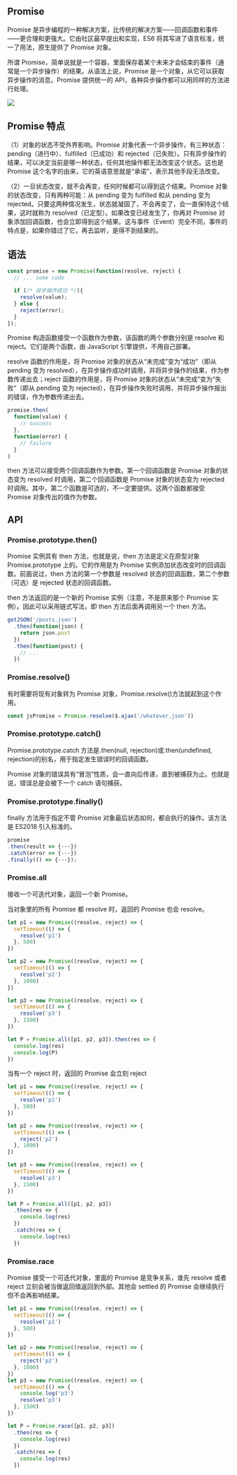 ## Promise

Promise 是异步编程的一种解决方案，比传统的解决方案——回调函数和事件——更合理和更强大。它由社区最早提出和实现，ES6 将其写进了语言标准，统一了用法，原生提供了 Promise 对象。

所谓 Promise，简单说就是一个容器，里面保存着某个未来才会结束的事件（通常是一个异步操作）的结果。从语法上说，Promise 是一个对象，从它可以获取异步操作的消息。Promise 提供统一的 API，各种异步操作都可以用同样的方法进行处理。

![](/img/javascript/promises.png)

## Promise 特点

（1）对象的状态不受外界影响。Promise 对象代表一个异步操作，有三种状态：pending（进行中）、fulfilled（已成功）和 rejected（已失败）。只有异步操作的结果，可以决定当前是哪一种状态，任何其他操作都无法改变这个状态。这也是 Promise 这个名字的由来，它的英语意思就是“承诺”，表示其他手段无法改变。

（2）一旦状态改变，就不会再变，任何时候都可以得到这个结果。Promise 对象的状态改变，只有两种可能：从 pending 变为 fulfilled 和从 pending 变为 rejected。只要这两种情况发生，状态就凝固了，不会再变了，会一直保持这个结果，这时就称为 resolved（已定型）。如果改变已经发生了，你再对 Promise 对象添加回调函数，也会立即得到这个结果。这与事件（Event）完全不同，事件的特点是，如果你错过了它，再去监听，是得不到结果的。

## 语法

```js
const promise = new Promise(function(resolve, reject) {
  // ... some code

  if (/* 异步操作成功 */){
    resolve(value);
  } else {
    reject(error);
  }
});
```

Promise 构造函数接受一个函数作为参数，该函数的两个参数分别是 resolve 和 reject。它们是两个函数，由 JavaScript 引擎提供，不用自己部署。

resolve 函数的作用是，将 Promise 对象的状态从“未完成”变为“成功”（即从 pending 变为 resolved），在异步操作成功时调用，并将异步操作的结果，作为参数传递出去；reject 函数的作用是，将 Promise 对象的状态从“未完成”变为“失败”（即从 pending 变为 rejected），在异步操作失败时调用，并将异步操作报出的错误，作为参数传递出去。

```js
promise.then(
  function(value) {
    // success
  },
  function(error) {
    // failure
  }
)
```

then 方法可以接受两个回调函数作为参数。第一个回调函数是 Promise 对象的状态变为 resolved 时调用，第二个回调函数是 Promise 对象的状态变为 rejected 时调用。其中，第二个函数是可选的，不一定要提供。这两个函数都接受 Promise 对象传出的值作为参数。

## API

### Promise.prototype.then()

Promise 实例具有 then 方法，也就是说，then 方法是定义在原型对象 Promise.prototype 上的。它的作用是为 Promise 实例添加状态改变时的回调函数。前面说过，then 方法的第一个参数是 resolved 状态的回调函数，第二个参数（可选）是 rejected 状态的回调函数。

then 方法返回的是一个新的 Promise 实例（注意，不是原来那个 Promise 实例）。因此可以采用链式写法，即 then 方法后面再调用另一个 then 方法。

```js
getJSON('/posts.json')
  .then(function(json) {
    return json.post
  })
  .then(function(post) {
    // ...
  })
```

### Promise.resolve()

有时需要将现有对象转为 Promise 对象，Promise.resolve()方法就起到这个作用。

```js
const jsPromise = Promise.resolve($.ajax('/whatever.json'))
```

### Promise.prototype.catch()

Promise.prototype.catch 方法是.then(null, rejection)或.then(undefined, rejection)的别名，用于指定发生错误时的回调函数。

Promise 对象的错误具有“冒泡”性质，会一直向后传递，直到被捕获为止。也就是说，错误总是会被下一个 catch 语句捕获。

### Promise.prototype.finally()

finally 方法用于指定不管 Promise 对象最后状态如何，都会执行的操作。该方法是 ES2018 引入标准的。

```js
promise
.then(result => {···})
.catch(error => {···})
.finally(() => {···});
```

### Promise.all

接收一个可迭代对象，返回一个新 Promise。

当对象里的所有 Promise 都 resolve 时，返回的 Promise 也会 resolve。

```js
let p1 = new Promise((resolve, reject) => {
  setTimeout(() => {
    resolve('p1')
  }, 500)
})

let p2 = new Promise((resolve, reject) => {
  setTimeout(() => {
    resolve('p2')
  }, 1000)
})

let p3 = new Promise((resolve, reject) => {
  setTimeout(() => {
    resolve('p3')
  }, 1500)
})

let P = Promise.all([p1, p2, p3]).then(res => {
  console.log(res)
  console.log(P)
})
```

当有一个 reject 时，返回的 Promise 会立刻 reject

```js
let p1 = new Promise((resolve, reject) => {
  setTimeout(() => {
    resolve('p1')
  }, 500)
})

let p2 = new Promise((resolve, reject) => {
  setTimeout(() => {
    reject('p2')
  }, 1000)
})

let p3 = new Promise((resolve, reject) => {
  setTimeout(() => {
    resolve('p3')
  }, 1500)
})

let P = Promise.all([p1, p2, p3])
  .then(res => {
    console.log(res)
  })
  .catch(res => {
    console.log(res)
  })
```

### Promise.race

Promise 接受一个可迭代对象，里面的 Promise 是竞争关系，谁先 resolve 或者 reject 立刻会被当做返回值返回到外部。其他会 settled 的 Promise 会继续执行但不会再影响结果。

```js
let p1 = new Promise((resolve, reject) => {
  setTimeout(() => {
    resolve('p1')
  }, 500)
})

let p2 = new Promise((resolve, reject) => {
  setTimeout(() => {
    reject('p2')
  }, 1000)
})
let p3 = new Promise((resolve, reject) => {
  setTimeout(() => {
    console.log('p3')
    resolve('p3')
  }, 1500)
})

let P = Promise.race([p1, p2, p3])
  .then(res => {
    console.log(res)
  })
  .catch(res => {
    console.log(res)
  })
```
